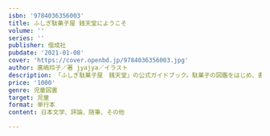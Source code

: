 ```yaml
---
isbn: '9784036356003'
title: ふしぎ駄菓子屋 銭天堂にようこそ
volume: ''
series: ''
publisher: 偕成社
pubdate: '2021-01-08'
cover: 'https://cover.openbd.jp/9784036356003.jpg'
author: 廣嶋玲子／著 jyajya／イラスト
description: 「ふしぎ駄菓子屋　銭天堂」の公式ガイドブック。駄菓子の図鑑をはじめ、書き下ろし作品や4コマまんがなど、ファン待望の1冊。
price: '1000'
genre: 児童図書
target: 児童
format: 単行本
content: 日本文学、評論、随筆、その他

---
```

